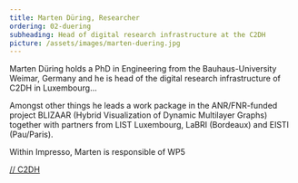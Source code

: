 ```yaml
---
title: Marten Düring, Researcher
ordering: 02-duering
subheading: Head of digital research infrastructure at the C2DH
picture: /assets/images/marten-duering.jpg
---
```


Marten Düring holds a PhD in Engineering from the Bauhaus-University Weimar, Germany and he is head of the digital research infrastructure of C2DH in Luxembourg...

Amongst other things he leads a work package in the ANR/FNR-funded project BLIZAAR (Hybrid Visualization of Dynamic Multilayer Graphs) together with partners from LIST Luxembourg, LaBRI (Bordeaux) and EISTI (Pau/Paris).

Within Impresso, Marten is responsible of WP5

[// C2DH](https://www.c2dh.uni.lu/people/marten-during)
